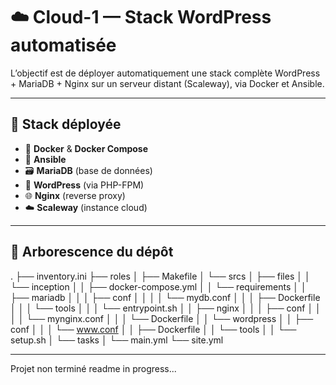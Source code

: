 # ☁️ Cloud-1 — Stack WordPress automatisée
  
L’objectif est de déployer automatiquement une stack complète WordPress + MariaDB + Nginx sur un serveur distant (Scaleway), via Docker et Ansible.

---

## 🧱 Stack déployée

- 🐳 **Docker** & **Docker Compose**
- 🧰 **Ansible**
- 🗃️ **MariaDB** (base de données)
- 📝 **WordPress** (via PHP-FPM)
- 🌐 **Nginx** (reverse proxy)
- ☁️ **Scaleway** (instance cloud)

---

## 📁 Arborescence du dépôt

.
├── inventory.ini
├── roles
│   ├── Makefile
│   └── srcs
│       ├── files
│       │   └── inception
│       │       ├── docker-compose.yml
│       │       └── requirements
│       │           ├── mariadb
│       │           │   ├── conf
│       │           │   │   └── mydb.conf
│       │           │   ├── Dockerfile
│       │           │   └── tools
│       │           │       └── entrypoint.sh
│       │           ├── nginx
│       │           │   ├── conf
│       │           │   │   └── mynginx.conf
│       │           │   └── Dockerfile
│       │           └── wordpress
│       │               ├── conf
│       │               │   └── www.conf
│       │               ├── Dockerfile
│       │               └── tools
│       │                   └── setup.sh
│       └── tasks
│           └── main.yml
└── site.yml


---

Projet non terminé readme in progress...
